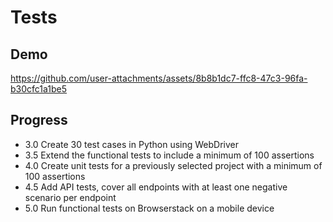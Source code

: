 # Tests

## Demo

https://github.com/user-attachments/assets/8b8b1dc7-ffc8-47c3-96fa-b30cfc1a1be5

## Progress

- 3.0 Create 30 test cases in Python using WebDriver
- 3.5 Extend the functional tests to include a minimum of 100 assertions
- 4.0 Create unit tests for a previously selected project with a minimum of 100 assertions
- 4.5 Add API tests, cover all endpoints with at least one negative scenario per endpoint
- 5.0 Run functional tests on Browserstack on a mobile device
